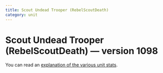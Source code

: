 ```yaml
---
title: Scout Undead Trooper (RebelScoutDeath)
category: unit
---
```


# Scout Undead Trooper (RebelScoutDeath) — version 1098

You can read an [explanation  of the various unit stats](unitexplained.md).

